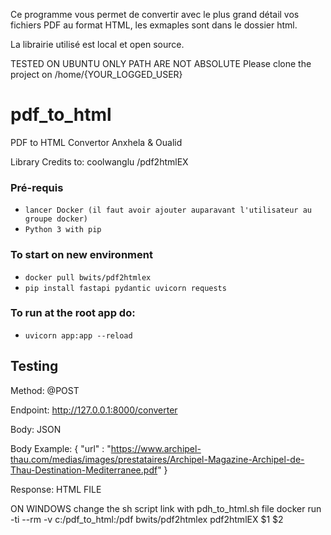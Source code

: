 Ce programme vous permet de convertir avec le plus grand détail vos fichiers PDF au format HTML, les exmaples sont dans le dossier html.

La librairie utilisé est local et open source.





TESTED ON UBUNTU ONLY
PATH ARE NOT ABSOLUTE
Please clone the project on /home/{YOUR_LOGGED_USER}

# pdf_to_html
PDF to HTML Convertor Anxhela &amp; Oualid

Library Credits to:  coolwanglu /pdf2htmlEX




### Pré-requis
- ```lancer Docker (il faut avoir ajouter auparavant l'utilisateur au groupe docker)```
- ```Python 3 with pip```

### To start on new environment
- ```docker pull bwits/pdf2htmlex```
- ```pip install fastapi pydantic uvicorn requests```

### To run at the root app do:

- ```uvicorn app:app --reload```


## Testing

Method: @POST 

Endpoint: http://127.0.0.1:8000/converter

Body: JSON

Body Example:
 {
    "url" : "https://www.archipel-thau.com/medias/images/prestataires/Archipel-Magazine-Archipel-de-Thau-Destination-Mediterranee.pdf"
 }

Response: HTML FILE





ON WINDOWS change the sh script link with 
pdh_to_html.sh file
docker run -ti --rm -v c:/pdf_to_html:/pdf bwits/pdf2htmlex pdf2htmlEX $1 $2
